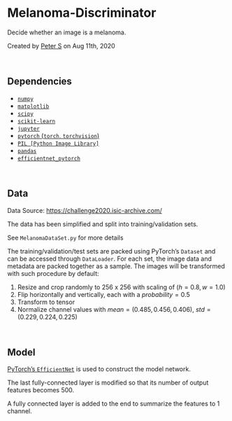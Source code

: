 # Melanoma-Discriminator
Decide whether an image is a melanoma.

Created by <a href="mailto:petershen815@126.com">Peter S</a> on Aug 11th, 2020

<br>

## Dependencies

-   [`numpy`](https://numpy.org/)
-   [`matplotlib`](https://matplotlib.org/)
-   [`scipy`](https://www.scipy.org/)
-   [`scikit-learn`](https://scikit-learn.org/stable/)
-   [`jupyter`](https://jupyter.org/)
-   [`pytorch` (`torch`, `torchvision`)](https://pytorch.org/)
-   [`PIL [Python Image Library]`](https://python-pillow.org/)
-   [`pandas`](https://pandas.pydata.org/)
-   [`efficientnet_pytorch`](https://github.com/lukemelas/EfficientNet-PyTorch#about-efficientnet)

<br>

## Data

Data Source: https://challenge2020.isic-archive.com/

The data has been simplified and split into training/validation sets.

See `MelanomaDataSet.py` for more details

The training/validation/test sets are packed using PyTorch’s `Dataset` and can be accessed through `DataLoader`. For each set, the image data and metadata are packed together as a sample. The images will be transformed with such procedure by default:

1.  Resize and crop randomly to 256 x 256 with scaling of $(h=0.8, w=1.0)$
3.  Flip horizontally and vertically, each with a $probability = 0.5$
3.  Transform to tensor
4.  Normalize channel values with $mean=(0.485, 0.456, 0.406)$, $std=(0.229, 0.224, 0.225)$

<br>

## Model

[PyTorch’s `EfficientNet`](https://github.com/lukemelas/EfficientNet-PyTorch#about-efficientnet) is used to construct the model network.

The last fully-connected layer is modified so that its number of output features becomes $500$.

A fully connected layer is added to the end to summarize the features to 1 channel. 